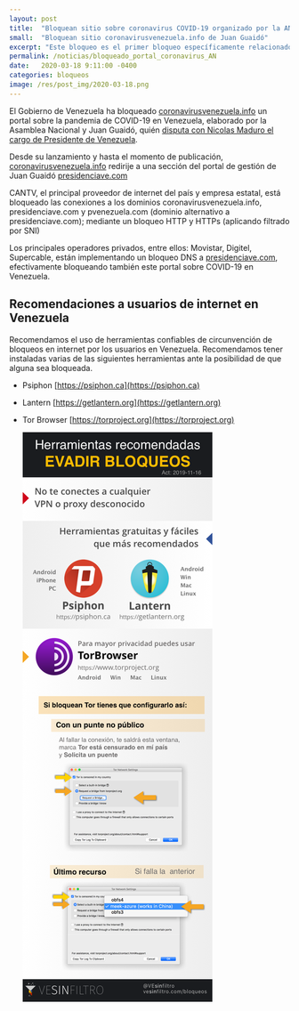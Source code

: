 ```yaml
---
layout: post
title:  "Bloquean sitio sobre coronavirus COVID-19 organizado por la AN y Juan Guaidó"
small:  "Bloquean sitio coronavirusvenezuela.info de Juan Guaidó"
excerpt: "Este bloqueo es el primer bloqueo específicamente relacionado a al crisis por COVID-19"
permalink: /noticias/bloqueado_portal_coronavirus_AN
date:   2020-03-18 9:11:00 -0400
categories: bloqueos
image: /res/post_img/2020-03-18.png
---
```



El Gobierno de Venezuela ha bloqueado [coronavirusvenezuela.info](http://coronavirusvenezuela.info) un portal sobre la pandemia de COVID-19 en Venezuela, elaborado por la Asamblea Nacional y Juan Guaidó, quién [disputa con Nicolas Maduro el cargo de Presidente de Venezuela](https://en.wikipedia.org/wiki/2019_Venezuelan_presidential_crisis).

Desde su lanzamiento y hasta el momento de publicación, [coronavirusvenezuela.info](http://coronavirusvenezuela.info) redirije a una sección del portal de gestión de Juan Guaidó [presidenciave.com](http://presidenciave.com)

CANTV, el principal proveedor de internet del país y empresa estatal, está bloqueado las conexiones a los dominios coronavirusvenezuela.info, presidenciave.com y pvenezuela.com (dominio alternativo a presidenciave.com); mediante un bloqueo HTTP y HTTPs (aplicando filtrado por SNI)

Los principales operadores privados, entre ellos: Movistar, Digitel, Supercable, están implementando un bloqueo DNS a [presidenciave.com](http://presidenciave.com), efectivamente bloqueando también este portal sobre COVID-19 en Venezuela.

## Recomendaciones a usuarios de internet en Venezuela

Recomendamos el uso de herramientas confiables de circunvención de
bloqueos en internet por los usuarios en Venezuela. Recomendamos tener instaladas varias de las
siguientes herramientas ante la posibilidad de que alguna sea bloqueada.

-   Psiphon [https://psiphon.ca](https://psiphon.ca)

-   Lantern [https://getlantern.org](https://getlantern.org)

-   Tor Browser [https://torproject.org](https://torproject.org)

    ![](/res/img/tecnicas_evadir_bloqueos.png)
